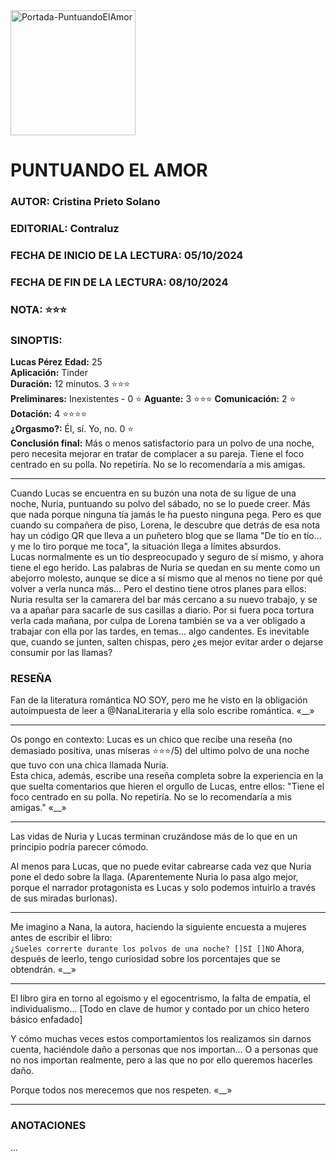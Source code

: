 <image src="./Portadas/Portada-PuntuandoElAmor.jpeg" alt="Portada-PuntuandoElAmor" width="200">

# PUNTUANDO EL AMOR

### AUTOR: Cristina Prieto Solano
### EDITORIAL: Contraluz
### FECHA DE INICIO DE LA LECTURA: 05/10/2024
### FECHA DE FIN DE LA LECTURA: 08/10/2024
### NOTA: ⭐⭐⭐


### SINOPTIS: 

**Lucas Pérez** 
**Edad:** 25  
**Aplicación:** Tinder  
**Duración:** 12 minutos. 3 ⭐⭐⭐  
**Preliminares:** Inexistentes - 0 ⭐
**Aguante:** 3 ⭐⭐⭐ 
**Comunicación:** 2 ⭐  
**Dotación:** 4 ⭐⭐⭐⭐  
**¿Orgasmo?:** Él, sí. Yo, no. 0 ⭐  
**Conclusión final:** Más o menos satisfactorio para un polvo de una noche, pero necesita mejorar en tratar de complacer a su pareja. Tiene el foco centrado en su polla. No repetiría. No se lo recomendaría a mis amigas.

---

Cuando Lucas se encuentra en su buzón una nota de su ligue de una noche, Nuria, puntuando su polvo del sábado, no se lo puede creer. Más que nada porque ninguna tía jamás le ha puesto ninguna pega. Pero es que cuando su compañera de piso, Lorena, le descubre que detrás de esa nota hay un código QR que lleva a un puñetero blog que se llama "De tío en tío... y me lo tiro porque me toca", la situación llega a límites absurdos.  
Lucas normalmente es un tío despreocupado y seguro de sí mismo, y ahora tiene el ego herido. Las palabras de Nuria se quedan en su mente como un abejorro molesto, aunque se dice a sí mismo que al menos no tiene por qué volver a verla nunca más... Pero el destino tiene otros planes para ellos: Nuria resulta ser la camarera del bar más cercano a su nuevo trabajo, y se va a apañar para sacarle de sus casillas a diario. Por si fuera poca tortura verla cada mañana, por culpa de Lorena también se va a ver obligado a trabajar con ella por las tardes, en temas... algo candentes. Es inevitable que, cuando se junten, salten chispas, pero ¿es mejor evitar arder o dejarse consumir por las llamas?

### RESEÑA

Fan de la literatura romántica NO SOY, pero me he visto en la obligación autoimpuesta de leer a @NanaLiteraria y ella solo escribe romántica. «__»

---

Os pongo en contexto: Lucas es un chico que recibe una reseña (no demasiado positiva, unas míseras ⭐⭐⭐/5) del ultimo polvo de una noche que tuvo con una chica llamada Nuria.  
Esta chica, además, escribe una reseña completa sobre la experiencia en la que suelta comentarios que hieren el orgullo de Lucas, entre ellos: "Tiene el foco centrado en su polla. No repetiría. No se lo recomendaría a mis amigas." «__»

--- 

Las vidas de Nuria y Lucas terminan cruzándose más de lo que en un principio podría parecer cómodo. 

Al menos para Lucas, que no puede evitar cabrearse cada vez que Nuria pone el dedo sobre la llaga. (Aparentemente Nuria lo pasa algo mejor, porque el narrador protagonista es Lucas y solo podemos intuirlo a través de sus miradas burlonas).

---

Me imagino a Nana, la autora, haciendo la siguiente encuesta a mujeres antes de escribir el libro:  
```¿Sueles correrte durante los polvos de una noche? []SI []NO``` 
Ahora, después de leerlo, tengo curiosidad sobre los porcentajes que se obtendrán. «__»

---

El libro gira en torno al egoismo y el egocentrismo, la falta de empatía, el individualismo... [Todo en clave de humor y contado por un chico hetero básico enfadado]

Y cómo muchas veces estos comportamientos los realizamos sin darnos cuenta, haciéndole daño a personas que nos importan... O a personas que no nos importan realmente, pero a las que no por ello queremos hacerles daño. 

Porque todos nos merecemos que nos respeten. «__»

---

### ANOTACIONES

...
